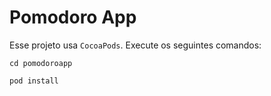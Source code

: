# Pomodoro App

Esse projeto usa `CocoaPods`. Execute os seguintes comandos:

```cd pomodoroapp```


```pod install```
